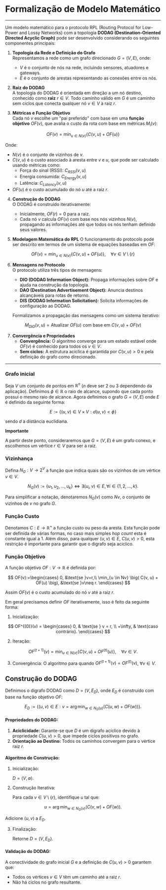 # Formalização de Modelo Matemático

---

Um modelo matemático para o protocolo RPL (Routing Protocol for Low-Power and Lossy Networks) com a topologia **DODAG (Destination-Oriented Directed Acyclic Graph)** pode ser desenvolvido considerando os seguintes componentes principais:

1. **Topologia da Rede e Definição do Grafo**  
   Representamos a rede como um grafo direcionado $G = (V, E)$, onde:
   - $V$ é o conjunto de nós na rede, incluindo sensores, atuadores e gateways.
   - $E$ é o conjunto de arestas representando as conexões entre os nós.

2. **Raiz do DODAG**  
   A topologia do DODAG é orientada em direção a um nó destino, conhecido como **raiz** $r \in V$. Todo caminho válido em $G$ é um caminho sem ciclos que conecta qualquer nó $v \in V$ à raiz $r$.

3. **Métricas e Função Objetivo**  
   Cada nó $v$ escolhe um "pai preferido" com base em uma **função objetivo** $OF(v)$, que avalia o custo da rota com base em métricas $M_i(v)$:

$$
OF(v) = \min_{u \in N(v)} \lbrace C(v, u) + OF(u) \rbrace
$$

   Onde:
   - $N(v)$ é o conjunto de vizinhos de $v$.
   - $C(v, u)$ é o custo associado à aresta entre $v$ e $u$, que pode ser calculado usando métricas como:
     - Força do sinal (RSSI): $C_{RSSI}(v, u)$
     - Energia consumida: $C_{Energy}(v, u)$
     - Latência: $C_{Latency}(v, u)$
   - $OF(u)$ é o custo acumulado do nó $u$ até a raiz $r$.

4. **Construção do DODAG**  
   O DODAG é construído iterativamente:
   - Inicialmente, $OF(r) = 0$ para a raiz.
   - Cada nó $v$ calcula $OF(v)$ com base nos nós vizinhos $N(v)$, propagando as informações até que todos os nós tenham definido seus valores.

5. **Modelagem Matemática do RPL**
   O funcionamento do protocolo pode ser descrito em termos de um sistema de equações baseadas em $OF$:

$$
OF(v) = \min_{u \in N(v)} \lbrace C(v, u) + OF(u) \rbrace, \quad \forall v \in V \setminus \lbrace r\rbrace
$$

6. **Mensagens no Protocolo**  
   O protocolo utiliza três tipos de mensagens:
   - **DIO (DODAG Information Object):** Propaga informações sobre $OF$ e ajuda na construção da topologia.
   - **DAO (Destination Advertisement Object):** Anuncia destinos alcançáveis para rotas de retorno.
   - **DIS (DODAG Information Solicitation):** Solicita informações de configuração ao DODAG.

   Formalizamos a propagação das mensagens como um sistema iterativo:

$$
M_{DIO}(v, u) = \text{Atualizar } OF(u) \text{ com base em } C(v, u) + OF(v)
$$

7. **Convergência e Propriedades**  
   - **Convergência:** O algoritmo converge para um estado estável onde $OF(v)$ é conhecido para todos os $v \in V$.
   - **Sem ciclos:** A estrutura acíclica é garantida por $C(v, u) > 0$ e pela definição do grafo como direcionado.

---

### Grafo inicial

Seja $V$ um conjunto de pontos em $\mathbb{R}^n$ ($n$ deve ser 2 ou 3 dependendo da aplicação). Definimos $\phi\in\mathbb{R}$ o raio de alcance, supondo que cada ponto possui o mesmo raio de alcance. Agora definimos o grafo $G=(V,E)$ onde $E$ é definido da seguinte forma:

$$
E:=\lbrace(u,v)\in V\times V : d(u,v)<\phi\rbrace
$$

sendo $d$ a distância euclidiana.

**Importante** 

A partir deste ponto, consideraremos que $G=(V,E)$ é um grafo conexo, e escolhemos um vértice $r\in V$ para ser a raiz. 

### Vizinhança
Defina $N_G:V\rightarrow 2^V$ a função que indica quais são os vizinhos de um vértice $v\in V$. 

$$
N_G(v):=\lbrace u_1,u_2,...,u_k\rbrace\Leftrightarrow \exists(u_i,v)\in E, \forall i\in\lbrace1,2,...,k\rbrace.
$$

Para simplificar a notação, denotaremos $N_G(v)$ como $Nv$, o conjunto de vizinhos de $v$ no grafo $G$.


### Função Custo
Denotamos $C:E\rightarrow \mathbb{R}^+$ a função custo ou peso da aresta. Esta função pode ser definida de várias formas, no caso mais simples *hop count* esta é constante igual a 1. Além disso, para qualquer $(u,v)\in E$, $C(u,v)>0$, esta restrição é importante para garantir que o digrafo seja aciclico.

### Função Objetivo
A função objetivo $OF:V\rightarrow\mathbb{R}$ é definida por:

$$
OF(v):=\begin{cases}
0, &\text{se }v=r,\\
\min_{u \in Nv} \big( C(v, u) + OF(u) \big), &\text{se }v\neq r.
\end{cases}
$$

Assim $OF(v)$ é o custo acumulado do nó $v$ até a raiz $r$.

Em geral precisamos definir $OF$ iterativamente, isso é feito da seguinte forma:
1. Inicialização:

$$
OF^{(0)}(v) =
\begin{cases}
0, & \text{se } v = r, \\
+\infty, & \text{caso contrário}.
\end{cases}
$$

2. Iteração:

$$
OF^{(t+1)}(v) = \min_{u \in N(v)} \big \lbrace C(v, u) + OF^{(t)}(u) \big \rbrace, \quad \forall v \in V.
$$

3. Convergência:
O algoritmo para quando $OF^{(t+1)}(v) = OF^{(t)}(v)$, $\forall v \in V$.


## Construção do DODAG

Definimos o digrafo DODAG como $D = (V, E_D)$, onde $E_D$ é construído com base na função objetivo $OF$:

$$
E_D := \bigg \lbrace(u, v) \in E : v = \arg \min_{w \in N_G(u)} \big( C(u, w) + OF(w) \big) \bigg \rbrace.
$$

#### Propriedades do DODAG:
1. **Aciclicidade:** Garante-se que $D$ é um digrafo acíclico devido à propriedade $C(u, v) > 0$, que impede ciclos positivos no grafo.
2. **Orientação ao Destino:** Todos os caminhos convergem para o vértice raiz $r$.

#### Algoritmo de Construção:
1. Inicialização:

   $D = (V, \emptyset)$.

2. Construção Iterativa:

   Para cada $v \in V \setminus \lbrace r\rbrace$, identifique $u$ tal que:

$$
u = \arg \min_{w \in N_G(v)} \big( C(v, w) + OF(w) \big).
$$

   Adicione $(u, v)$ a $E_D$.

3. Finalização:

   Retorne $D = (V, E_D)$.

#### Validação do DODAG:
   A conectividade do grafo inicial $G$ e a definição de $C(u, v) > 0$ garantem que:
   - Todos os vértices $v \in V$ têm um caminho até a raiz $r$.
   - Não há ciclos no grafo resultante.


